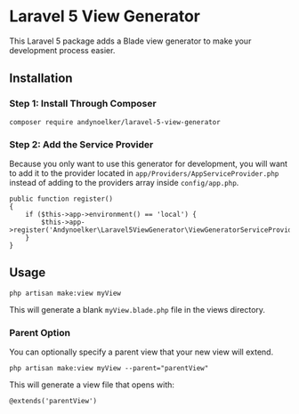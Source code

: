 # Laravel 5 View Generator

This Laravel 5 package adds a Blade view generator to make your development process easier.

## Installation

### Step 1: Install Through Composer

```
composer require andynoelker/laravel-5-view-generator
```

### Step 2: Add the Service Provider

Because you only want to use this generator for development, you will want to add it to the provider located in `app/Providers/AppServiceProvider.php` instead of adding to the providers array inside `config/app.php`.

```
public function register()
{
    if ($this->app->environment() == 'local') {
        $this->app->register('Andynoelker\Laravel5ViewGenerator\ViewGeneratorServiceProvider');
    }
}
```

## Usage

```
php artisan make:view myView
```

This will generate a blank `myView.blade.php` file in the views directory.

### Parent Option

You can optionally specify a parent view that your new view will extend.

```
php artisan make:view myView --parent="parentView"
```

This will generate a view file that opens with:

```
@extends('parentView')
```


